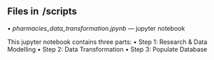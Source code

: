 ## Files in ⁠ /scripts ⁠ 
•⁠  ⁠*pharmacies_data_transformation.jpynb* — jupyter notebook

This jupyter notebook contains three parts:
•⁠  ⁠Step 1: Research & Data Modelling
•⁠  ⁠Step 2: Data Transformation
•⁠  ⁠Step 3: Populate Database
